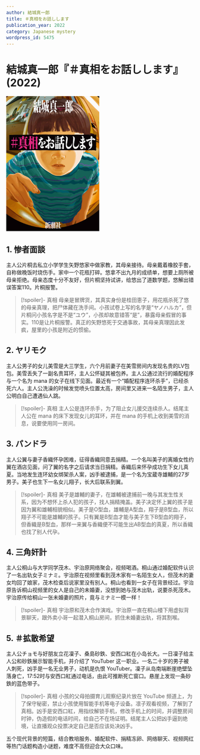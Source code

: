 ```yaml
---
author: 結城真一郎
title: ＃真相をお話しします
publication_year: 2022
category: Japanese mystery
wordpress_id: 5475
---
```


# 結城真一郎『＃真相をお話しします』(2022)

<img src=images/2022_cover.jpg width=250/>

## 1. 惨者面談

主人公片桐去私立小学学生矢野悠家中做家教，其母亲接待。母亲戴着橡胶手套，自称做晚饭时烧伤手。家中一个花瓶打碎。悠拿不出九月的成绩单，想要上厕所被母亲拒绝。母亲态度十分不友好，但片桐坚持试讲，给悠出了道数学题，悠解出错误答案110。片桐报警。

> [!spoiler]- 真相
> 母亲是冒牌货，其真实身份是桂田恵子，用花瓶杀死了悠的母亲真理，把尸体藏在洗手间。小孩试卷上写的名字是“ヤノハルカ”，但片桐问小孩名字是不是“ユウ”，小孩却故意错答“是”，暴露母亲假冒的事实。110是让片桐报警。真正的矢野悠死于交通事故，其母亲真理因此发疯，屋里的小孩是附近的惯偷。

## 2. ヤリモク

主人公男子的女儿美雪是大三学生，六个月前妻子在美雪房间内发现名贵的LV包包。美雪丢失了一副名贵耳环，主人公怀疑其被包养。主人公通过流行的婚配程序与一个名为 mana 的女子在线下见面。最近有一个“婚配程序连环杀手”，已经杀死六人。主人公洗澡的时候发觉喷头位置太高，房间里又进来一名陌生男子，主人公明白自己遭遇仙人跳。

> [!spoiler]- 真相
> 主人公是连环杀手，为了阻止女儿援交连续杀人。结尾主人公在 mana 的床下发现女儿的耳环，并在 mana 的手机上收到美雪的消息，说要使用同一房间。

## 3. パンドラ

主人公翼与妻子香織怀孕困难，征得香織同意去捐精。一个名叫美子的离婚女性约翼在酒店见面，问了翼的名字之后请求当日捐精。香織后来怀孕成功生下女儿真夏。当地发生连环幼女绑架杀人案，凶手被逮捕，是一个名为宝蔵寺雄輔的27岁男子。美子也生下一名女儿翔子，长大后联系到翼。

> [!spoiler]- 真相
> 美子是雄輔的妻子，在雄輔被逮捕前一晚与其发生性关系，因为不想怀上杀人犯的孩子，找人捐精掩盖。美子决定怀上翼的孩子是因为翼和雄輔相貌相似。美子是O型血，雄輔是A型血，翔子是B型血，所以翔子不可能是雄輔的孩子。只有翼是B型血才能与美子生下B型血的翔子，但香織是B型血，那样一来翼与香織便不可能生出AB型血的真夏，所以香織也找了别人代孕。

## 4. 三角奸計

主人公桐山与大学同学茂木、宇治原网络聚会，视频喝酒。桐山通过婚配软件认识了一名出轨女子ミナミ。宇治原在视频里看到茂木家有一名陌生女人，但茂木的妻女均回了娘家，茂木检查后说家里没有别人。桐山也看到一女子在背景经过。宇治原告诉桐山视频里的女人是自己的未婚妻，没想到她与茂木出轨，说要杀死茂木。宇治原传给桐山一张未婚妻的照片，竟与ミナミ一模一样！

> [!spoiler]- 真相
> 宇治原和茂木合作演戏。宇治原一直在桐山楼下用虚拟背景聊天，跟外卖小哥一起潜入桐山房间，抓住未婚妻出轨，将其割喉。

## 5. ＃拡散希望

主人公チョモ与好朋友立花凜子、桑島砂鉄、安西口紅在小岛长大。一日凜子给主人公和砂鉄展示智能手机，并介绍了 YouTuber 这一职业。一名二十岁的男子被人刺死，凶手是一名无业男子，动机是仇恨 YouTuber。凜子从岛南端断崖绝壁坠落身亡，17:52时与安西口紅通过电话，由此可推断死亡窗口。悬崖上发现一条砂鉄的蓝色带子。

> [!spoiler]- 真相
> 小孩的父母拍摄育儿观察纪录片放在 YouTube 频道上，为了保守秘密，禁止小孩使用智能手机等电子设备。凛子观看视频，了解到了真相。凶手是安西口紅，用指纹解锁手机，修改手机上的时间，并调整房间时钟，伪造假的电话时间，给自己不在场证明。结尾主人公把凶手逼到绝境，让直播观众投票决定自己是否应该处决凶手。

五个现代背景的短篇，结合教培服务、婚配软件、捐精冻卵、网络聊天、视频网红等热门话题构造小谜题，难度不高但迎合大众口味。